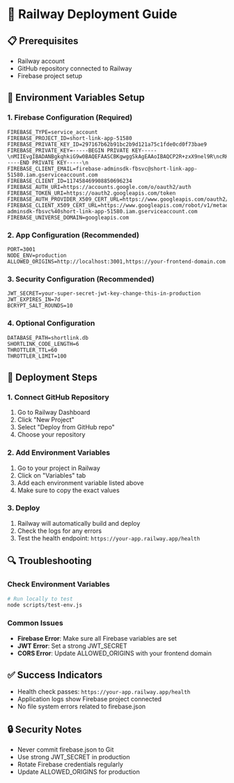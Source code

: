 # 🚀 Railway Deployment Guide

## 📋 Prerequisites

- Railway account
- GitHub repository connected to Railway
- Firebase project setup

## 🔧 Environment Variables Setup

### 1. Firebase Configuration (Required)

```
FIREBASE_TYPE=service_account
FIREBASE_PROJECT_ID=short-link-app-51580
FIREBASE_PRIVATE_KEY_ID=297167b62b91bc2b9d121a75c1fde0cd0f73bae9
FIREBASE_PRIVATE_KEY=-----BEGIN PRIVATE KEY-----\nMIIEvgIBADANBgkqhkiG9w0BAQEFAASCBKgwggSkAgEAAoIBAQCP2R+zxX9nel9R\ncRHOrfPz948yHLIrKSKevs43pjUBiA1e9kELtGiDmLg8zMaF56xjlVBNhcBPrtHC\nPV7iUQeE33I1BRkrOHaalNgm0ZcUAV3ZSs1W1pZlGyEGBE6w/n9N+eqYNIpZi8YK\n0jrSE4B2OL+Nnz6u4dN8v+oQEwIyOu8CMnoBlUjZpkwSNbmaljEBWfGy6r35hbSY\ntlv+KjXOXPsn0dV/xkTx4a/qSnVuKj3WiftolhHzHzT2IqECMSXlX0cNXKOzQpKU\nOkp1qtXg8fVczf8CIwNIPxoYyGONzQ000HXH+IOVUqdqWA+WNJWFPWdHzRE07P9n\nQlxLYz0nAgMBAAECggEAObiEvZS2ylVy0RG/dQEdPlysk42rOqFveGaVBgSGCX7H\n6r6CnElAlOmfqBn9YTb02CLOjcTpRbAfEEOjAspD65/jyn2ou0yVXvLyByWb61Wf\nDHW1Dq7du2VW63yn/OKqP6ZUac3PZB4vkiEIpEpaBlZAGvp24yLPw6OYrumJvJCK\nWvXAHAV5utktYnBL0fCkcPqNZwqRV6Vq9wuFMYMHH/bx3TIq3QwZkGZZDqnGLGvA\nIs00coSaLaKWZc+8eq0XHKlut6bXC/DVPCR9ej0JdxRoJoUEQ2v2xaYaXgRT3lw+\nqaIppMQ0qXuLSu6Eyyh4353qkYl/H0/1US/8deBjlQKBgQDB5fGIRKSFynWh+o1S\naEOeEgDYKtNne2GSpBB8U8/7V6kJCnYzyIFAld5z56S8hiPH6nKFGPQYw/ej4HOm\n0hKmDA1w0WUteG4LEzpHRCvIEW2P+buFwy3XGCMpzOfviBvhuJzzVti8zsoA+YKM\n4SZtow+NshEKQb20p52smu6d8wKBgQC963yBepygdXWnBlt9tzUUKuuFgPwt0tw7\nByTme/0M/OBi+mopBuy3fSVQ9Z53c+eii7+LiRn2UeK3oCjEIHXIi7G4eWg1PN7s\noP77+kfTnrLVYF++1KRhxFiz8c3P76HJ6PCztxCk+/xB7zUtQjTxk8cAFhswE4mV\n5krQQN9M/QKBgBVO0aYp9PKG9zpfsFwX/SZH0DPxMN40XtqgkPc4tqhmT7sgnTC/\nngSc859FG4NkMlZr2z3pKhn2nyYxKkRw3X/F30xAlp/SljU9XbArO6x2zdV+mi7u\n7gCvNF4JmItoJ7g8c3MCXjsRdn147fHRZEm0G6d0pA6+frx1lww60nIlAoGBAL2v\nZTss6yKYLloTz21QfoMWGwXMPhLGd4+9Iu3RCHzgVHyG/2DaubLKG2sw5oUIDmIa\nkcUbugJ65qXgINdCVGFopKhLGfmSQlS0t/eTkgmah6L2DqraVxQOt0mCSL1V6ZFw\nRng4bzdZNinkcIgziA2AO1GqwpzR5qkAydgV8vFBAoGBAME9ARMZXor/+PUZ+1xt\nnGL6UKsxDEO1aGAh6OZzBIjETII+CMcPCKtsR1p+M5aoIX3coRIXN3b8gcca8eEu\n8xfU0SuV8w9qnD9W016Lyr9L4QMdiNU32HOXtcHs0U3CsHcXwl7IJNsdfyrFOVGi\nhDrsg87dDUoSTcIBM/TMKCcN\n-----END PRIVATE KEY-----\n
FIREBASE_CLIENT_EMAIL=firebase-adminsdk-fbsvc@short-link-app-51580.iam.gserviceaccount.com
FIREBASE_CLIENT_ID=117458469908850696234
FIREBASE_AUTH_URI=https://accounts.google.com/o/oauth2/auth
FIREBASE_TOKEN_URI=https://oauth2.googleapis.com/token
FIREBASE_AUTH_PROVIDER_X509_CERT_URL=https://www.googleapis.com/oauth2/v1/certs
FIREBASE_CLIENT_X509_CERT_URL=https://www.googleapis.com/robot/v1/metadata/x509/firebase-adminsdk-fbsvc%40short-link-app-51580.iam.gserviceaccount.com
FIREBASE_UNIVERSE_DOMAIN=googleapis.com
```

### 2. App Configuration (Recommended)

```
PORT=3001
NODE_ENV=production
ALLOWED_ORIGINS=http://localhost:3001,https://your-frontend-domain.com
```

### 3. Security Configuration (Recommended)

```
JWT_SECRET=your-super-secret-jwt-key-change-this-in-production
JWT_EXPIRES_IN=7d
BCRYPT_SALT_ROUNDS=10
```

### 4. Optional Configuration

```
DATABASE_PATH=shortlink.db
SHORTLINK_CODE_LENGTH=6
THROTTLER_TTL=60
THROTTLER_LIMIT=100
```

## 🚀 Deployment Steps

### 1. Connect GitHub Repository

1. Go to Railway Dashboard
2. Click "New Project"
3. Select "Deploy from GitHub repo"
4. Choose your repository

### 2. Add Environment Variables

1. Go to your project in Railway
2. Click on "Variables" tab
3. Add each environment variable listed above
4. Make sure to copy the exact values

### 3. Deploy

1. Railway will automatically build and deploy
2. Check the logs for any errors
3. Test the health endpoint: `https://your-app.railway.app/health`

## 🔍 Troubleshooting

### Check Environment Variables

```bash
# Run locally to test
node scripts/test-env.js
```

### Common Issues

- **Firebase Error**: Make sure all Firebase variables are set
- **JWT Error**: Set a strong JWT_SECRET
- **CORS Error**: Update ALLOWED_ORIGINS with your frontend domain

## ✅ Success Indicators

- Health check passes: `https://your-app.railway.app/health`
- Application logs show Firebase project connected
- No file system errors related to firebase.json

## 🔒 Security Notes

- Never commit firebase.json to Git
- Use strong JWT_SECRET in production
- Rotate Firebase credentials regularly
- Update ALLOWED_ORIGINS for production
